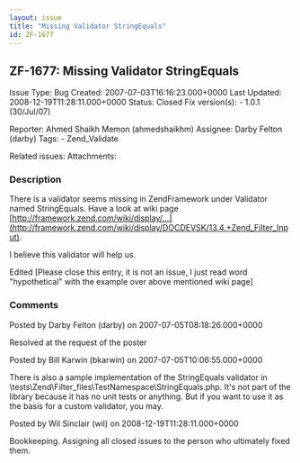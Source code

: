 ```yaml
---
layout: issue
title: "Missing Validator StringEquals"
id: ZF-1677
---
```


ZF-1677: Missing Validator StringEquals
---------------------------------------

 Issue Type: Bug Created: 2007-07-03T16:16:23.000+0000 Last Updated: 2008-12-19T11:28:11.000+0000 Status: Closed Fix version(s): - 1.0.1 (30/Jul/07)
 
 Reporter:  Ahmed Shaikh Memon (ahmedshaikhm)  Assignee:  Darby Felton (darby)  Tags: - Zend\_Validate
 
 Related issues: 
 Attachments: 
### Description

There is a validator seems missing in ZendFramework under Validator named StringEquals. Have a look at wiki page [http://framework.zend.com/wiki/display/…](http://framework.zend.com/wiki/display/DOCDEVSK/13.4.+Zend_Filter_Input).

I believe this validator will help us.

Edited [Please close this entry, it is not an issue, I just read word "hypothetical" with the example over above mentioned wiki page]

 

 

### Comments

Posted by Darby Felton (darby) on 2007-07-05T08:18:26.000+0000

Resolved at the request of the poster

 

 

Posted by Bill Karwin (bkarwin) on 2007-07-05T10:06:55.000+0000

There is also a sample implementation of the StringEquals validator in \\tests\\Zend\\Filter\_files\\TestNamespace\\StringEquals.php. It's not part of the library because it has no unit tests or anything. But if you want to use it as the basis for a custom validator, you may.

 

 

Posted by Wil Sinclair (wil) on 2008-12-19T11:28:11.000+0000

Bookkeeping. Assigning all closed issues to the person who ultimately fixed them.

 

 